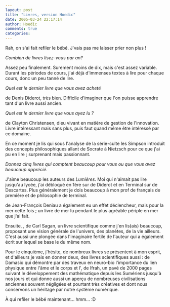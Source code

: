 ```yaml
---
layout: post
title: "Livres, version Hoedic"
date: 2005-03-24 22:17:14
author: Hoedic
comments: true
categories: 
---
```



Rah, on s'ai fait refiler le bébé. J'vais pas me laisser prier non plus !

*Combien de livres lisez-vous par an?*

Assez peu finalement. Surement moins de dix, mais c'est assez variable. Durant les périodes de cours, j'ai déjà d'immenses textes à lire pour chaque cours, donc un peu tanné de lire.

*Quel est le dernier livre que vous avez acheté*

 de Denis Diderot, très bien. Difficile d'imaginer que l'on puisse apprendre tant d'un livre aussi ancien.

*Quel est le dernier livre que vous ayez lu ?*

 de Clayton Christensen, dieu vivant en matière de gestion de l'innovation. Livre intéressant mais sans plus, puis faut quand même être intéressé par ce domaine.

En ce moment je lis  qui sous l'analyse de la série-culte les Simpson introduit des concepts philosophiques allant de Socrate à Nietzsch pour ce que j'ai pu en lire ; surprenant mais passionnant.

*Donnez cinq livres qui comptent beaucoup pour vous ou que vous avez beaucoup apprécié.*

J'aime beaucoup les auteurs des *Lumières*. Moi qui n'aimait pas lire jusqu'au lycée, j'ai débloqué en 1ère sur  de Diderot et en Terminal sur  de Descartes. Plus généralement je dois beaucoup à mon prof de français de première et de philosophie de terminal.

 de Jean-François Deniau a également eu un effet déclencheur, mais pour la mer cette fois ; un livre de mer lu pendant le plus agréable périple en mer que j'ai fait.

Ensuite, , de Carl Sagan, un livre scientifique comme j'en lis(ais) beaucoup, proposant une vision générale de l'univers, des planètes, de la vie ailleurs. C'est aussi une plongée dans l'imaginaire fertile de l'auteur qui a également écrit  sur lequel se base le  du même nom.

Pour le cinquième, j'hésite, de nombreux livres se présentent à mon esprit, et d'ailleurs je vais en donner deux, des livres scientifiques aussi :  de Damasio qui démontre par des traveux en neuro-bio l'importance du lien physique entre l'âme et le corps et l', de Ifrah, un pavé de 2000 pages suivant le développement des mathématique depuis les Sumériens jusqu'à nos jours et qui donne aussi un aperçu de nombreuses civilisations anciennes souvent négligées et pourtant très créatives et dont nous conservons un héritage par notre système numérique.

À qui refiler le bébé maintenant... hmm...  :D